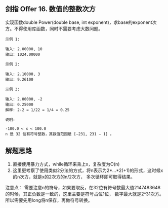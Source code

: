 ## 剑指 Offer 16. 数值的整数次方
实现函数double Power(double base, int exponent)，求base的exponent次方。不得使用库函数，同时不需要考虑大数问题。

```
示例 1:

输入: 2.00000, 10
输出: 1024.00000
```

```
示例 2:

输入: 2.10000, 3
输出: 9.26100
```

```
示例 3:

输入: 2.00000, -2
输出: 0.25000
解释: 2-2 = 1/22 = 1/4 = 0.25
```

```
说明:

-100.0 < x < 100.0
n 是 32 位有符号整数，其数值范围是 [−231, 231 − 1] 。
```

## 解题思路

1. 直接使用暴力方式，while循环来乘上x，复杂度为O(n)
2. 这里更考察了使用类似2分法的方式，将n表示为2*...*2(+1)的形式，这时候x的n次方，就是x的2次方的n/2次方，
多次循环即可取得结果。
   
注意点：
需要注意n的符号，如果要取反，在32位有符号数最大值2147483648的时候，其正负数是一致的，这里主要是符号占位1位，
数字最大就是2^31次方。所以需要先用long将n保存，再做符号转换。
